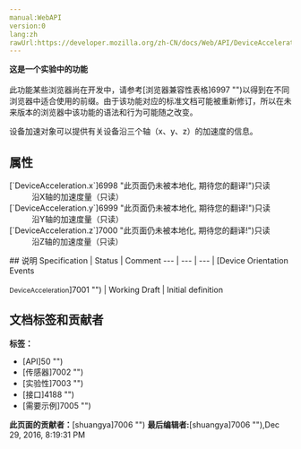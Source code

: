 ```yaml
---
manual:WebAPI
version:0
lang:zh
rawUrl:https://developer.mozilla.org/zh-CN/docs/Web/API/DeviceAcceleration#Browser_compatibility
---
```






**这是一个实验中的功能**<br></br>此功能某些浏览器尚在开发中，请参考[浏览器兼容性表格]6997 "")以得到在不同浏览器中适合使用的前缀。由于该功能对应的标准文档可能被重新修订，所以在未来版本的浏览器中该功能的语法和行为可能随之改变。






设备加速对象可以提供有关设备沿三个轴（x、y、z）的加速度的信息。


## 属性<a name="属性"></a>
<dl><dt id=''>[`DeviceAcceleration.x`]6998 "此页面仍未被本地化, 期待您的翻译!")只读</dt><dd>沿X轴的加速度量（只读）</dd><dt id=''>[`DeviceAcceleration.y`]6999 "此页面仍未被本地化, 期待您的翻译!")只读</dt><dd>沿Y轴的加速度量（只读）</dd><dt id=''>[`DeviceAcceleration.z`]7000 "此页面仍未被本地化, 期待您的翻译!")只读</dt><dd>沿Z轴的加速度量（只读）</dd></dl>
## 说明<a name="Specifications"></a>
Specification | Status | Comment 
 ---  |  ---  |  ---  | 
[Device Orientation Events<br></br><small>DeviceAcceleration</small>]7001 "") | Working Draft | Initial definition 




## 文档标签和贡献者
**标签：**
* [API]50 "")
* [传感器]7002 "")
* [实验性]7003 "")
* [接口]4188 "")
* [需要示例]7005 "")

**此页面的贡献者：**[shuangya]7006 "")
**最后编辑者:**[shuangya]7006 ""),<time>Dec 29, 2016, 8:19:31 PM</time>


